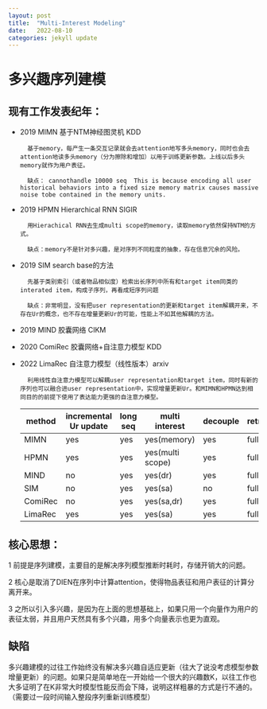 ```yaml
---
layout: post
title:  "Multi-Interest Modeling"
date:   2022-08-10
categories: jekyll update
---
```

# 多兴趣序列建模

## 现有工作发表纪年：

* 2019  MIMN   基于NTM神经图灵机 KDD

		基于memory，每产生一条交互记录就会去attention地写多头memory，同时也会去attention地读多头memory（分为擦除和增加）以用于训练更新参数。上线以后多头memory就作为用户表征。

		缺点： cannothandle 10000 seq  This is because encoding all user historical behaviors into a fixed size memory matrix causes massive noise tobe contained in the memory units.

* 2019 HPMN Hierarchical RNN SIGIR

		用Hierachical RNN去生成multi scope的memory，读取memory依然保持NTM的方式。

		缺点：memory不是针对多兴趣，是对序列不同粒度的抽象，存在信息冗余的风险。

* 2019 SIM search base的方法

		先基于类别索引（或者物品相似度）检索出长序列中所有和target item同类的interated item，构成子序列，再看成短序列问题

		缺点：非常明显，没有把user representation的更新和target item解耦开来，不存在Ur的概念，也不存在增量更新Ur的可能，性能上不如其他解耦的方法。

* 2019 MIND 胶囊网络 CIKM

* 2020 ComiRec 胶囊网络+自注意力模型 KDD

* 2022 LimaRec 自注意力模型（线性版本）arxiv

		利用线性自注意力模型可以解耦user representation和target item，同时有新的序列也可以融合进user representation中，实现增量更新Ur。和MIMN和HPMN达到相同目的的前提下使用了表达能力更强的自注意力模型。

  | method  | incremental Ur update | long seq | multi interest   | decouple | retrain |
  | ------- | --------------------- | -------- | ---------------- | -------- | ------- |
  | MIMN    | yes                   | yes      | yes(memory)      | yes      | full    |
  | HPMN    | yes                   | yes      | yes(multi scope) | yes      | full    |
  | MIND    | no                    | yes      | yes(dr)          | yes      | full    |
  | SIM     | no                    | yes      | yes(sa)          | no       | full    |
  | ComiRec | no                    | yes      | yes(sa,dr)       | yes      | full    |
  | LimaRec | yes                   | yes      | yes(sa)          | yes      | full    |

  

## 核心思想：

1 前提是序列建模，主要目的是解决序列模型推断时耗时，存储开销大的问题。

2 核心是取消了DIEN在序列中计算attention，使得物品表征和用户表征的计算分离开来。

3  之所以引入多兴趣，是因为在上面的思想基础上，如果只用一个向量作为用户的表征太弱，并且用户天然具有多个兴趣，用多个向量表示也更为直观。

## 缺陷

多兴趣建模的过往工作始终没有解决多兴趣自适应更新（往大了说没考虑模型参数增量更新）的问题。如果只是简单地在一开始给一个很大的兴趣数K，以往工作也大多证明了在K非常大时模型性能反而会下降，说明这样粗暴的方式是行不通的。（需要过一段时间输入整段序列重新训练模型）